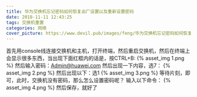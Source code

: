 ```yaml
---
title: 华为交换机忘记密码如何恢复出厂设置以及重新设置密码
date: 2018-11-11 12:43:25
tags: 交换机重置
categories: 网络
cover_picture: https://www.devil.pub/images/feng/华为交换机忘记密码如何恢复出厂设置以及重新设置密码.png
---
```

首先用console线连接交换机和主机，打开终端，然后重启交换机，然后在终端上会显示很多东西，当出现下面红框内的话是，按CTRL+B:
{% asset_img 1.png %}
然后输入密码：Admin@huawei.com
然后出现一下内容，选7：
{% asset_img 2.png %}
然后出现以下：选1
{% asset_img 3.png %}
等待片刻，即可，此时，交换机没有密码，那么怎么设置密码呢？
输入以下命令：
{% asset_img 4.png %}
然后保存，就好了
